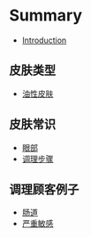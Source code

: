 # Summary

* [Introduction](README.md)

## 皮肤类型 

* [油性皮肤](skinType/skinType-oil.md)
<!-- * [干性皮肤](skinType/skinType-dry.md)
* [混合性皮肤](skinType/skinType-mix.md)
* [敏感性皮肤](skinType/skinType-mingan.md) -->


## 皮肤常识

* [眼部](knowlage/knowlage-eye.md) 
* [调理步骤](knowlage/skin-step.md) 

<!-- * [黑头](about/about-lavawiki.md)
* [毛孔大](about/about-lavawiki.md)
* [红血丝](about/about-lavawiki.md)
* [蜡黄、暗沉](about/about-lavawiki.md)
* [皱纹](about/about-lavawiki.md)
* [痘痘](about/about-lavawiki.md)-->

<!-- ## 调理顾客例子 -->

## 调理顾客例子

<!-- * [严重敏感](example/example-hongXueSi.md)  -->
* [肠道](example/example-changDao.md) 
* [严重敏感](example/example-hongXueSi.md) 



<!-- 皮肤是人体的天然外衣，一般由外至内分为表皮、真皮和皮下组织三大部分，而表皮又分为角质层、透明层、颗粒层、棘层及基底层。皮肤最外层的角质层，于皮肤屏障功能的完整起着很重要的作用。角质层上面有一层皮脂膜，是由皮脂、汗液和表皮细胞分泌物乳化而形成的半透明乳状薄膜，皮脂膜中的游离脂肪酸、乳酸盐、尿素和尿酸为天然的保湿因子，对皮肤起保湿作用。角质层和皮脂膜可以防止皮肤水分的丢失。正常情况下，角质层的含水量应该在10%左右，低于这个水平，就是缺水肌肤 -->